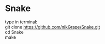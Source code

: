 # Snake

type in terminal:</br>
git clone https://github.com/nikGrape/Snake.git</br>
cd Snake</br>
make
